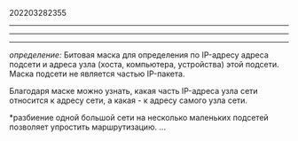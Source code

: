 202203282355
***

***

***
*определение:*
Битовая маска для определения по IP-адресу адреса подсети и адреса узла (хоста, компьютера, устройства) этой подсети.
Маска подсети не является частью IP-пакета.

Благодаря маске можно узнать, какая часть IP-адреса узла сети относится к адресу сети, а какая - к адресу самого узла сети.

*разбиение одной большой сети на несколько маленьких подсетей позволяет упростить маршрутизацию.
...